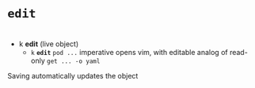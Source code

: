 # `edit`
#
- k **edit** (live object) 
    - `k` **`edit`** `pod ...` imperative
       opens vim, with editable analog of 
       read-only `get ... -o yaml`

 Saving automatically updates the object      


